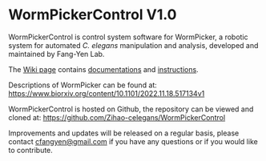 # WormPickerControl V1.0

WormPickerControl is control system software for WormPicker, a robotic system for automated *C. elegans* manipulation and analysis, developed and maintained by Fang-Yen Lab.

The [Wiki page](../../wiki) contains [documentations](../../wiki/Documentation) and [instructions](../../wiki/Quick-Start).
    
Descriptions of WormPicker can be found at:
    https://www.biorxiv.org/content/10.1101/2022.11.18.517134v1
    
WormPickerControl is hosted on Github, the repository can be viewed and cloned at:
    https://github.com/Zihao-celegans/WormPickerControl
   
Improvements and updates will be released on a regular basis, please contact cfangyen@gmail.com if you have any questions or if you would like to contribute.

